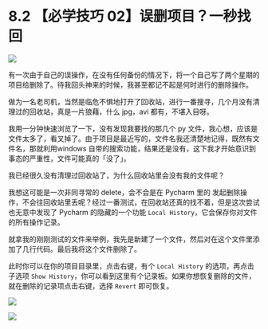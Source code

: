 # 8.2 【必学技巧 02】误删项目？一秒找回

![](http://image.iswbm.com/20200804124133.png)

有一次由于自己的误操作，在没有任何备份的情况下，将一个自己写了两个星期的项目给删除了。待我回头神来的时候，我甚至都记不起是何时进行的删除操作。

做为一名老司机，当然是临危不惧地打开了回收站，进行一番搜寻，几个月没有清理过的回收站，真是一片狼藉，什么 jpg，avi 都有，不堪入目呀。

我用一分钟快速浏览了一下，没有发现我要找的那几个 py 文件，我心想，应该是文件太多了，看叉掉了。由于项目是最近写的，文件名我还清楚地记得，既然有文件名，那就利用windows 自带的搜索功能，结果还是没有，这下我才开始意识到事态的严重性，文件可能真的「没了」。

我已经很久没有清理过回收站了，为什么回收站里会没有我的文件呢？

我想这可能是一次非同寻常的 delete，会不会是在 Pycharm 里的 发起删除操作，不会往回收站里丢呢？经过一番测试，在回收站还真的找不着，但是这次尝试也无意中发现了 Pycharm 的隐藏的一个功能 `Local History`，它会保存你对文件的所有操作记录。

就拿我的刚刚测试的文件来举例，我先是新建了一个文件，然后对在这个文件里添加了几行代码。最后我将这个文件删除了。

此时你可以在你的项目目录里，点击右键，有个 `Local History` 的选项，再点击子选项 `Show History`，你可以看到这里有个记录板。如果你想恢复删除的文件，就在删除的记录项点击右键，选择 `Revert` 即可恢复。

![](http://image.python-online.cn/20190323153643.png)



![](http://image.iswbm.com/20200607174235.png)